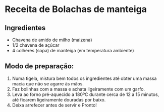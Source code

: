 # Receita de Bolachas de manteiga

## Ingredientes
- Chavena de amido de milho (maizena)
- 1/2 chavena de açúcar
- 4 colheres (sopa) de manteiga (em temperatura ambiente)

## Modo de preparação:
1. Numa tigela, mistura bem todos os ingredientes até obter uma massa macia que não se agarre às mãos.</li>
2. Faz bolinhas com a massa e achata ligeiramente com um garfo.</li>
3. Leva ao forno pré-aquecido a 180ºC durante cerca de 12 a 15 minutos, até ficarem ligeiramente douradas por baixo.
4. Deixa arrefecer antes de servir e Pronto!</li>
